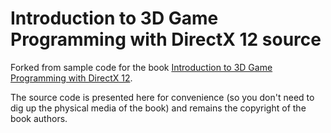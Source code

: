 # Introduction to 3D Game Programming with DirectX 12 source

Forked from sample code for the book [Introduction to 3D Game Programming with DirectX 12](http://www.d3dcoder.net/d3d12.htm).

The source code is presented here for convenience (so you don't need to dig up the physical media of the book) and remains the copyright of the book authors.
